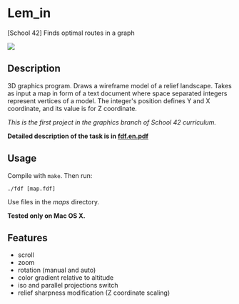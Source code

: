 # Lem_in

[School 42] Finds optimal routes in a graph

![](fdf_demo.gif)

## Description

3D graphics program. Draws a wireframe model of a relief landscape. Takes as input a map in form of a text document where space separated integers represent vertices of a model. The integer's position defines Y and X coordinate, and its value is for Z coordinate.

*This is the first project in the graphics branch of School 42 curriculum.*

**Detailed description of the task is in [fdf.en.pdf](https://github.com/dstepanets/FdF/blob/master/fdf.en.pdf)**

## Usage

Compile with `make`. Then run:

`./fdf [map.fdf]`

Use files in the *maps* directory.

**Tested only on Mac OS X.**

## Features

- scroll
- zoom
- rotation (manual and auto)
- color gradient relative to altitude
- iso and parallel projections switch
- relief sharpness modification (Z coordinate scaling)
